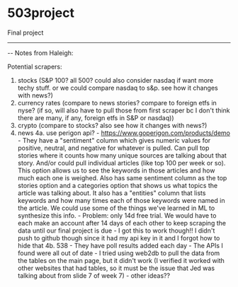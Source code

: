 # 503project
Final project

------------------

-- Notes from Haleigh:

Potential scrapers:
1. stocks (S&P 100? all 500? could also consider nasdaq if want more techy stuff. or we could compare nasdaq to s&p. see how it changes with news?)
2. currency rates (compare to news stories? compare to foreign etfs in nyse? (if so, will also have to pull those from first scraper bc I don't think there are many, if any, foreign etfs in S&P or nasdaq))
3. crypto (compare to stocks? also see how it changes with news?)
4. news 
    4a. use perigon api? 
        - https://www.goperigon.com/products/demo
        - They have a "sentiment" column which gives numeric values for positive, neutral, and negative for whatever is pulled. Can pull top stories where it counts how many unique sources are talking about that story. And/or could pull individual articles (like top 100 per week or so). This option allows us to see the keywords in those articles and how much each one is weighed. Also has same sentiment column as the top stories option and a categories option that shows us what topics the article was talking about. It also has a "entities" column that lists keywords and how many times each of those keywords were named in the article. We could use some of the things we've learned in ML to synthesize this info.
        - Problem: only 14d free trial. We would have to each make an account after 14 days of each other to keep scraping the data until our final project is due
        - I got this to work though!! I didn't push to github though since it had my api key in it and I forgot how to hide that
    4b. 538 
        - They have poll results added each day
        - The APIs I found were all out of date
        - I tried using web2db to pull the data from the tables on the main page, but it didn't work (I verified it worked with other websites that had tables, so it must be the issue that Jed was talking about from slide 7 of week 7)
        - other ideas??